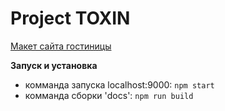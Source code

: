 Project TOXIN
=========================

[Макет сайта гостиницы](https://maximshmatov.github.io/toxin/)

**Запуск и установка**
* комманда запуска localhost:9000: `npm start`
* комманда сборки 'docs': `npm run build`
